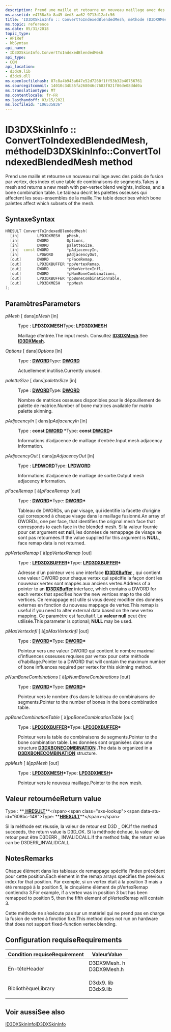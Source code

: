 ```yaml
---
description: Prend une maille et retourne un nouveau maillage avec des poids de fusion par vertex, des index et une table de combinaisons de segments. Le tableau décrit les palettes osseuses qui affectent les sous-ensembles de la maille.
ms.assetid: e4758a3b-8a45-4ed3-aa62-9713d12afc56
title: 'ID3DXSkinInfo :: ConvertToIndexedBlendedMesh, méthode (D3DX9Mesh. h)'
ms.topic: reference
ms.date: 05/31/2018
topic_type:
- APIRef
- kbSyntax
api_name:
- ID3DXSkinInfo.ConvertToIndexedBlendedMesh
api_type:
- COM
api_location:
- d3dx9.lib
- d3dx9.dll
ms.openlocfilehash: 87c8a4b943a647e52d7260f1ff53b32b40756761
ms.sourcegitcommit: 14010c34b35fa268046c7683f021f86de08ddd0a
ms.translationtype: MT
ms.contentlocale: fr-FR
ms.lasthandoff: 03/15/2021
ms.locfileid: "106535836"
---
```

# <a name="id3dxskininfoconverttoindexedblendedmesh-method"></a><span data-ttu-id="608bc-104">ID3DXSkinInfo :: ConvertToIndexedBlendedMesh, méthode</span><span class="sxs-lookup"><span data-stu-id="608bc-104">ID3DXSkinInfo::ConvertToIndexedBlendedMesh method</span></span>

<span data-ttu-id="608bc-105">Prend une maille et retourne un nouveau maillage avec des poids de fusion par vertex, des index et une table de combinaisons de segments.</span><span class="sxs-lookup"><span data-stu-id="608bc-105">Takes a mesh and returns a new mesh with per-vertex blend weights, indices, and a bone combination table.</span></span> <span data-ttu-id="608bc-106">Le tableau décrit les palettes osseuses qui affectent les sous-ensembles de la maille.</span><span class="sxs-lookup"><span data-stu-id="608bc-106">The table describes which bone palettes affect which subsets of the mesh.</span></span>

## <a name="syntax"></a><span data-ttu-id="608bc-107">Syntaxe</span><span class="sxs-lookup"><span data-stu-id="608bc-107">Syntax</span></span>


```C++
HRESULT ConvertToIndexedBlendedMesh(
  [in]        LPD3DXMESH   pMesh,
  [in]        DWORD        Options,
  [in]        DWORD        paletteSize,
  [in]  const DWORD        *pAdjacencyIn,
  [in]        LPDWORD      pAdjacencyOut,
  [out]       DWORD        *pFaceRemap,
  [out]       LPD3DXBUFFER *ppVertexRemap,
  [out]       DWORD        *pMaxVertexInfl,
  [out]       DWORD        *pNumBoneCombinations,
  [out]       LPD3DXBUFFER *ppBoneCombinationTable,
  [out]       LPD3DXMESH   *ppMesh
);
```



## <a name="parameters"></a><span data-ttu-id="608bc-108">Paramètres</span><span class="sxs-lookup"><span data-stu-id="608bc-108">Parameters</span></span>

<dl> <dt>

<span data-ttu-id="608bc-109">*pMesh* \[ dans\]</span><span class="sxs-lookup"><span data-stu-id="608bc-109">*pMesh* \[in\]</span></span>
</dt> <dd>

<span data-ttu-id="608bc-110">Type : **[ **LPD3DXMESH**](id3dxmesh.md)**</span><span class="sxs-lookup"><span data-stu-id="608bc-110">Type: **[**LPD3DXMESH**](id3dxmesh.md)**</span></span>

<span data-ttu-id="608bc-111">Maillage d’entrée.</span><span class="sxs-lookup"><span data-stu-id="608bc-111">The input mesh.</span></span> <span data-ttu-id="608bc-112">Consultez [**ID3DXMesh**](id3dxmesh.md).</span><span class="sxs-lookup"><span data-stu-id="608bc-112">See [**ID3DXMesh**](id3dxmesh.md).</span></span>

</dd> <dt>

<span data-ttu-id="608bc-113">*Options* \[ dans\]</span><span class="sxs-lookup"><span data-stu-id="608bc-113">*Options* \[in\]</span></span>
</dt> <dd>

<span data-ttu-id="608bc-114">Type : **[ **DWORD**](../winprog/windows-data-types.md)**</span><span class="sxs-lookup"><span data-stu-id="608bc-114">Type: **[**DWORD**](../winprog/windows-data-types.md)**</span></span>

<span data-ttu-id="608bc-115">Actuellement inutilisé.</span><span class="sxs-lookup"><span data-stu-id="608bc-115">Currently unused.</span></span>

</dd> <dt>

<span data-ttu-id="608bc-116">*paletteSize* \[ dans\]</span><span class="sxs-lookup"><span data-stu-id="608bc-116">*paletteSize* \[in\]</span></span>
</dt> <dd>

<span data-ttu-id="608bc-117">Type : **[ **DWORD**](../winprog/windows-data-types.md)**</span><span class="sxs-lookup"><span data-stu-id="608bc-117">Type: **[**DWORD**](../winprog/windows-data-types.md)**</span></span>

<span data-ttu-id="608bc-118">Nombre de matrices osseuses disponibles pour le dépouillement de palette de matrice.</span><span class="sxs-lookup"><span data-stu-id="608bc-118">Number of bone matrices available for matrix palette skinning.</span></span>

</dd> <dt>

<span data-ttu-id="608bc-119">*pAdjacencyIn* \[ dans\]</span><span class="sxs-lookup"><span data-stu-id="608bc-119">*pAdjacencyIn* \[in\]</span></span>
</dt> <dd>

<span data-ttu-id="608bc-120">Type : **const [**DWORD**](../winprog/windows-data-types.md) \***</span><span class="sxs-lookup"><span data-stu-id="608bc-120">Type: **const [**DWORD**](../winprog/windows-data-types.md)\***</span></span>

<span data-ttu-id="608bc-121">Informations d’adjacence de maillage d’entrée.</span><span class="sxs-lookup"><span data-stu-id="608bc-121">Input mesh adjacency information.</span></span>

</dd> <dt>

<span data-ttu-id="608bc-122">*pAdjacencyOut* \[ dans\]</span><span class="sxs-lookup"><span data-stu-id="608bc-122">*pAdjacencyOut* \[in\]</span></span>
</dt> <dd>

<span data-ttu-id="608bc-123">Type : **[ **LPDWORD**](../winprog/windows-data-types.md)**</span><span class="sxs-lookup"><span data-stu-id="608bc-123">Type: **[**LPDWORD**](../winprog/windows-data-types.md)**</span></span>

<span data-ttu-id="608bc-124">Informations d’adjacence de maillage de sortie.</span><span class="sxs-lookup"><span data-stu-id="608bc-124">Output mesh adjacency information.</span></span>

</dd> <dt>

<span data-ttu-id="608bc-125">*pFaceRemap* \[ à\]</span><span class="sxs-lookup"><span data-stu-id="608bc-125">*pFaceRemap* \[out\]</span></span>
</dt> <dd>

<span data-ttu-id="608bc-126">Type : **[ **DWORD**](../winprog/windows-data-types.md)\***</span><span class="sxs-lookup"><span data-stu-id="608bc-126">Type: **[**DWORD**](../winprog/windows-data-types.md)\***</span></span>

<span data-ttu-id="608bc-127">Tableau de DWORDs, un par visage, qui identifie la facette d’origine qui correspond à chaque visage dans le maillage fusionné.</span><span class="sxs-lookup"><span data-stu-id="608bc-127">An array of DWORDs, one per face, that identifies the original mesh face that corresponds to each face in the blended mesh.</span></span> <span data-ttu-id="608bc-128">Si la valeur fournie pour cet argument est **null**, les données de remappage de visage ne sont pas retournées.</span><span class="sxs-lookup"><span data-stu-id="608bc-128">If the value supplied for this argument is **NULL**, face remap data is not returned.</span></span>

</dd> <dt>

<span data-ttu-id="608bc-129">*ppVertexRemap* \[ à\]</span><span class="sxs-lookup"><span data-stu-id="608bc-129">*ppVertexRemap* \[out\]</span></span>
</dt> <dd>

<span data-ttu-id="608bc-130">Type : **[ **LPD3DXBUFFER**](id3dxbuffer.md)\***</span><span class="sxs-lookup"><span data-stu-id="608bc-130">Type: **[**LPD3DXBUFFER**](id3dxbuffer.md)\***</span></span>

<span data-ttu-id="608bc-131">Adresse d’un pointeur vers une interface [**ID3DXBuffer**](id3dxbuffer.md) , qui contient une valeur DWORD pour chaque vertex qui spécifie la façon dont les nouveaux vertex sont mappés aux anciens vertex.</span><span class="sxs-lookup"><span data-stu-id="608bc-131">Address of a pointer to an [**ID3DXBuffer**](id3dxbuffer.md) interface, which contains a DWORD for each vertex that specifies how the new vertices map to the old vertices.</span></span> <span data-ttu-id="608bc-132">Ce remappage est utile si vous devez modifier des données externes en fonction du nouveau mappage de vertex.</span><span class="sxs-lookup"><span data-stu-id="608bc-132">This remap is useful if you need to alter external data based on the new vertex mapping.</span></span> <span data-ttu-id="608bc-133">Ce paramètre est facultatif. La **valeur null** peut être utilisée.</span><span class="sxs-lookup"><span data-stu-id="608bc-133">This parameter is optional; **NULL** may be used.</span></span>

</dd> <dt>

<span data-ttu-id="608bc-134">*pMaxVertexInfl* \[ à\]</span><span class="sxs-lookup"><span data-stu-id="608bc-134">*pMaxVertexInfl* \[out\]</span></span>
</dt> <dd>

<span data-ttu-id="608bc-135">Type : **[ **DWORD**](../winprog/windows-data-types.md)\***</span><span class="sxs-lookup"><span data-stu-id="608bc-135">Type: **[**DWORD**](../winprog/windows-data-types.md)\***</span></span>

<span data-ttu-id="608bc-136">Pointeur vers une valeur DWORD qui contient le nombre maximal d’influences osseuses requises par vertex pour cette méthode d’habillage.</span><span class="sxs-lookup"><span data-stu-id="608bc-136">Pointer to a DWORD that will contain the maximum number of bone influences required per vertex for this skinning method.</span></span>

</dd> <dt>

<span data-ttu-id="608bc-137">*pNumBoneCombinations* \[ à\]</span><span class="sxs-lookup"><span data-stu-id="608bc-137">*pNumBoneCombinations* \[out\]</span></span>
</dt> <dd>

<span data-ttu-id="608bc-138">Type : **[ **DWORD**](../winprog/windows-data-types.md)\***</span><span class="sxs-lookup"><span data-stu-id="608bc-138">Type: **[**DWORD**](../winprog/windows-data-types.md)\***</span></span>

<span data-ttu-id="608bc-139">Pointeur vers le nombre d’os dans le tableau de combinaisons de segments.</span><span class="sxs-lookup"><span data-stu-id="608bc-139">Pointer to the number of bones in the bone combination table.</span></span>

</dd> <dt>

<span data-ttu-id="608bc-140">*ppBoneCombinationTable* \[ à\]</span><span class="sxs-lookup"><span data-stu-id="608bc-140">*ppBoneCombinationTable* \[out\]</span></span>
</dt> <dd>

<span data-ttu-id="608bc-141">Type : **[ **LPD3DXBUFFER**](id3dxbuffer.md)\***</span><span class="sxs-lookup"><span data-stu-id="608bc-141">Type: **[**LPD3DXBUFFER**](id3dxbuffer.md)\***</span></span>

<span data-ttu-id="608bc-142">Pointeur vers la table de combinaisons de segments.</span><span class="sxs-lookup"><span data-stu-id="608bc-142">Pointer to the bone combination table.</span></span> <span data-ttu-id="608bc-143">Les données sont organisées dans une structure [**D3DXBONECOMBINATION**](d3dxbonecombination.md) .</span><span class="sxs-lookup"><span data-stu-id="608bc-143">The data is organized in a [**D3DXBONECOMBINATION**](d3dxbonecombination.md) structure.</span></span>

</dd> <dt>

<span data-ttu-id="608bc-144">*ppMesh* \[ à\]</span><span class="sxs-lookup"><span data-stu-id="608bc-144">*ppMesh* \[out\]</span></span>
</dt> <dd>

<span data-ttu-id="608bc-145">Type : **[ **LPD3DXMESH**](id3dxmesh.md)\***</span><span class="sxs-lookup"><span data-stu-id="608bc-145">Type: **[**LPD3DXMESH**](id3dxmesh.md)\***</span></span>

<span data-ttu-id="608bc-146">Pointeur vers le nouveau maillage.</span><span class="sxs-lookup"><span data-stu-id="608bc-146">Pointer to the new mesh.</span></span>

</dd> </dl>

## <a name="return-value"></a><span data-ttu-id="608bc-147">Valeur retournée</span><span class="sxs-lookup"><span data-stu-id="608bc-147">Return value</span></span>

<span data-ttu-id="608bc-148">Type : **[ **HRESULT**](https://msdn.microsoft.com/library/Bb401631(v=MSDN.10).aspx)**</span><span class="sxs-lookup"><span data-stu-id="608bc-148">Type: **[**HRESULT**](https://msdn.microsoft.com/library/Bb401631(v=MSDN.10).aspx)**</span></span>

<span data-ttu-id="608bc-149">Si la méthode est réussie, la valeur de retour est D3D \_ OK.</span><span class="sxs-lookup"><span data-stu-id="608bc-149">If the method succeeds, the return value is D3D\_OK.</span></span> <span data-ttu-id="608bc-150">Si la méthode échoue, la valeur de retour peut être D3DERR \_ INVALIDCALL.</span><span class="sxs-lookup"><span data-stu-id="608bc-150">If the method fails, the return value can be D3DERR\_INVALIDCALL.</span></span>

## <a name="remarks"></a><span data-ttu-id="608bc-151">Notes</span><span class="sxs-lookup"><span data-stu-id="608bc-151">Remarks</span></span>

<span data-ttu-id="608bc-152">Chaque élément dans les tableaux de remappage spécifie l’index précédent pour cette position.</span><span class="sxs-lookup"><span data-stu-id="608bc-152">Each element in the remap arrays specifies the previous index for that position.</span></span> <span data-ttu-id="608bc-153">Par exemple, si un vertex était à la position 3 mais a été remappé à la position 5, le cinquième élément de pVertexRemap contiendra 3.</span><span class="sxs-lookup"><span data-stu-id="608bc-153">For example, if a vertex was in position 3 but has been remapped to position 5, then the fifth element of pVertexRemap will contain 3.</span></span>

<span data-ttu-id="608bc-154">Cette méthode ne s’exécute pas sur un matériel qui ne prend pas en charge la fusion de vertex à fonction fixe.</span><span class="sxs-lookup"><span data-stu-id="608bc-154">This method does not run on hardware that does not support fixed-function vertex blending.</span></span>

## <a name="requirements"></a><span data-ttu-id="608bc-155">Configuration requise</span><span class="sxs-lookup"><span data-stu-id="608bc-155">Requirements</span></span>



| <span data-ttu-id="608bc-156">Condition requise</span><span class="sxs-lookup"><span data-stu-id="608bc-156">Requirement</span></span> | <span data-ttu-id="608bc-157">Valeur</span><span class="sxs-lookup"><span data-stu-id="608bc-157">Value</span></span> |
|--------------------|----------------------------------------------------------------------------------------|
| <span data-ttu-id="608bc-158">En-tête</span><span class="sxs-lookup"><span data-stu-id="608bc-158">Header</span></span><br/>  | <dl> <span data-ttu-id="608bc-159"><dt>D3DX9Mesh. h</dt></span><span class="sxs-lookup"><span data-stu-id="608bc-159"><dt>D3DX9Mesh.h</dt></span></span> </dl> |
| <span data-ttu-id="608bc-160">Bibliothèque</span><span class="sxs-lookup"><span data-stu-id="608bc-160">Library</span></span><br/> | <dl> <span data-ttu-id="608bc-161"><dt>D3dx9. lib</dt></span><span class="sxs-lookup"><span data-stu-id="608bc-161"><dt>D3dx9.lib</dt></span></span> </dl>   |



## <a name="see-also"></a><span data-ttu-id="608bc-162">Voir aussi</span><span class="sxs-lookup"><span data-stu-id="608bc-162">See also</span></span>

<dl> <dt>

[<span data-ttu-id="608bc-163">ID3DXSkinInfo</span><span class="sxs-lookup"><span data-stu-id="608bc-163">ID3DXSkinInfo</span></span>](id3dxskininfo.md)
</dt> </dl>

 

 
